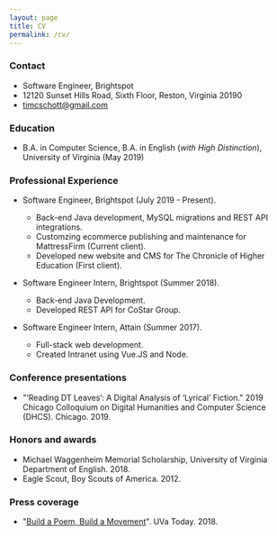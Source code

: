 ```yaml
---
layout: page
title: CV
permalink: /cv/
---
```


### Contact

*   Software Engineer, Brightspot
*   12120 Sunset Hills Road, Sixth Floor, Reston, Virginia 20190
*   timcschott@gmail.com

### Education

*	B.A. in Computer Science, B.A. in English  (*with High Distinction*), University of Virginia (May 2019)

### Professional Experience

*	Software Engineer, Brightspot (July 2019 - Present).
	*	Back-end Java development, MySQL migrations and REST API integrations.
	*	Customzing ecommerce publishing and maintenance for MattressFirm (Current client).
	*	Developed new website and CMS for The Chronicle of Higher Education (First client).

*	Software Engineer Intern, Brightspot (Summer 2018).
	*	Back-end Java Development.
	*	Developed REST API for CoStar Group.

*	Software Engineer Intern, Attain (Summer 2017).
	*	Full-stack web development.
	*	Created Intranet using Vue.JS and Node.

### Conference presentations

*   "‘Reading DT Leaves’: A Digital Analysis of ‘Lyrical’ Fiction." 2019 Chicago Colloquium on Digital Humanities and Computer Science (DHCS). Chicago. 2019.

### Honors and awards

*   Michael Waggenheim Memorial Scholarship, University of Virginia Department of English. 2018.
*	Eagle Scout, Boy Scouts of America. 2012. 

### Press coverage
*	"[Build a Poem, Build a Movement](https://news.virginia.edu/content/build-poem-build-movement-its-all-part-humanities-week?utm_source=DailyReport&utm_medium=email&utm_campaign=news)". UVa Today. 2018.
